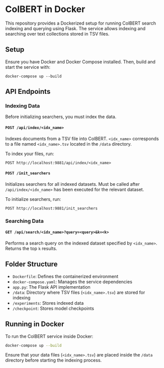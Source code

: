 # ColBERT in Docker

This repository provides a Dockerized setup for running ColBERT search indexing and querying using Flask. 
The service allows indexing and searching over text collections stored in TSV files.

## Setup

Ensure you have Docker and Docker Compose installed. 
Then, build and start the service with:

```shell
docker-compose up --build
```

## API Endpoints

### Indexing Data

Before initializing searchers, you must index the data.

#### `POST /api/index/<idx_name>`

Indexes documents from a TSV file into ColBERT. 
`<idx_name>` corresponds to a file named `<idx_name>.tsv` located in the `/data` directory.

To index your files, run:
```shell
POST http://localhost:9881/api/index/<idx_name>
```

#### `POST /init_searchers`

Initializes searchers for all indexed datasets. 
Must be called after `/api/index/<idx_name>` has been executed for the relevant dataset.

To initialize searchers, run:
```shell
POST http://localhost:9881/init_searchers
```

### Searching Data

#### `GET /api/search/<idx_name>?query=<query>&k=<k>`

Performs a search query on the indexed dataset specified by `<idx_name>`. 
Returns the top `k` results.

## Folder Structure

- `Dockerfile`: Defines the containerized environment
- `docker-compose.yaml`: Manages the service dependencies
- `app.py`: The Flask API implementation
- `/data`: Directory where TSV files (`<idx_name>.tsv`) are stored for indexing
- `/experiments`: Stores indexed data
- `/checkpoint`: Stores model checkpoints

## Running in Docker

To run the ColBERT service inside Docker:

```sh
docker-compose up --build
```

Ensure that your data files (`<idx_name>.tsv`) are placed inside the `/data` directory before starting the indexing process.

